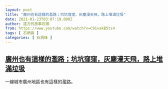 ```yaml
---
layout: post
title: "廣州也有這樣的濫路；坑坑窪窪，灰塵漫天飛，路上堆滿垃圾"
date: 2021-01-23T03:07:19.000Z
author: 遠方的故事石頭
from: https://www.youtube.com/watch?v=C91vakB5ts4
tags: [ 石炳锋 ]
categories: [ 石炳锋 ]
---
```

<!--1611371239000-->
[廣州也有這樣的濫路；坑坑窪窪，灰塵漫天飛，路上堆滿垃圾](https://www.youtube.com/watch?v=C91vakB5ts4)
------

<div>
一線城市廣州地區也有這樣的濫路。
</div>
